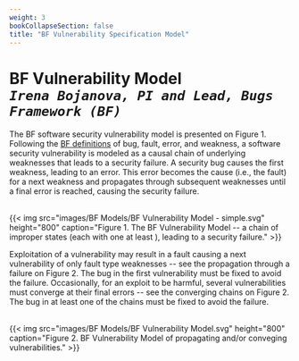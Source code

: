 ```yaml
---
weight: 3
bookCollapseSection: false
title: "BF Vulnerability Specification Model"
---
```

# BF Vulnerability Model <br/>_`Irena Bojanova, PI and Lead, Bugs Framework (BF)`_

The BF software security vulnerability model is presented on Figure 1. Following the [BF definitions](/BF/info/vulnerability-model/bf-concepts/) of bug, fault, error, and weakness, a software security vulnerability is modeled as a causal chain of underlying weaknesses that leads to a security failure. A security bug causes the first weakness, leading to an error. This error becomes the cause (i.e., the fault) for a next weakness and propagates through subsequent weaknesses until a final error is reached, causing the security failure.

<br/>
{{< img src="images/BF Models/BF Vulnerability Model - simple.svg" height="800" caption="Figure 1. The BF Vulnerability Model -- a chain of improper states (each with one at least ), leading to a security failure." >}}


Exploitation of a vulnerability may result in a fault causing a next vulnerability of only fault type weaknesses -- see the propagation through a failure on Figure 2. The bug in the first vulnerability must be fixed to avoid the failure. 
Occasionally, for an exploit to be harmful, several vulnerabilities must converge at their final errors -- see the converging chains on Figure 2. The bug in at least one of the chains must be fixed to avoid the failure.

<!-- In some cases, several vulnerabilities must be present for an exploit to be harmful. The final errors resulting from different chains converge to cause a failure. The bug in at least one of the chains must be fixed to avoid that failure. -->


<!-- Each weakness is an instance of a weakness type with a particular bug or fault as a cause and an error as a consequence. The error establishes a transition to another weakness or a failure.

A bug always causes the first weakness in a chain of weaknesses (*Note: Focus of this work are weaknesses within software.); it is a coding or specification defect, which, if fixed, will resolve the vulnerability. A fault causes each intermediate state. The last weakness always ends with a final error (undefined or exploitable system behavior) that causes the failure (a violation of a system security requirement).

A transition is the result of the operation over the operands. For example, in Figure 1, Operation 1 from the first weakness has a Bug and results in Error 1, which becomes the fault for operation 2, leading to Error 2. The chain goes on, until the last operation results in a Final Error, leading to a failure.

Therefore, a vulnerability can be described precisely as a chain of weaknesses and their transitions. This chain is a sequence of improper states in the vulnerable software. 

Each improper state is an instance of a weakness type, corresponding to a BF class. The transition from the initial state is by improper operation (an operation that has a bug) over proper operands. The transitions from intermediate states are by proper operations with at least one improper operand (the operand is at fault). -->

<!-- The detailed model of a BF software security vulnerability with N underlying weaknesses is presented on Figure 2.  -->

<br/>
{{< img src="images/BF Models/BF Vulnerability Model.svg" height="800" caption="Figure 2. BF Vulnerability Model of propagating and/or conveging vulnerabilities." >}}